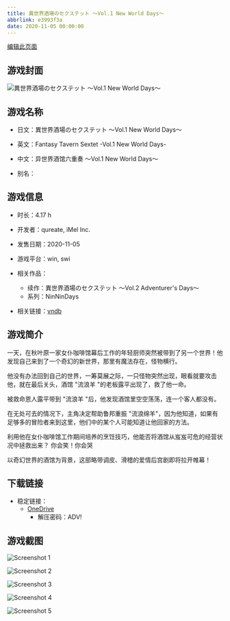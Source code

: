 ```yaml
---
title: 異世界酒場のセクステット ～Vol.1 New World Days～
abbrlink: e3993f3a
date: 2020-11-05 00:00:00
---
```

[编辑此页面](https://github.com/ACG-3/ADV3-source/blob/main/source/_posts/games/%E7%95%B0%E4%B8%96%E7%95%8C%E9%85%92%E5%A0%B4%E3%81%AE%E3%82%BB%E3%82%AF%E3%82%B9%E3%83%86%E3%83%83%E3%83%88%20%EF%BD%9EVol.1%20New%20World%20Days%EF%BD%9E.md)

## 游戏封面

![異世界酒場のセクステット ～Vol.1 New World Days～](https://pan.timero.xyz/onedrive/img_lib_001/%E7%95%B0%E4%B8%96%E7%95%8C%E9%85%92%E5%A0%B4%E3%81%AE%E3%82%BB%E3%82%AF%E3%82%B9%E3%83%86%E3%83%83%E3%83%88%20%EF%BD%9EVol.1%20New%20World%20Days%EF%BD%9E_cover.avif)


## 游戏名称

- 日文：異世界酒場のセクステット ～Vol.1 New World Days～
- 英文：Fantasy Tavern Sextet -Vol.1 New World Days-
- 中文：异世界酒馆六重奏 ～Vol.1 New World Days～

- 别名：


## 游戏信息

- 时长：4.17 h
- 开发者：qureate, iMel Inc.
- 发售日期：2020-11-05
- 游戏平台：win, swi
- 相关作品：
   - 续作：異世界酒場のセクステット ～Vol.2 Adventurer's Days～
   - 系列：NinNinDays

- 相关链接：[vndb](https://vndb.org/v29482)


## 游戏简介

一天，在秋叶原一家女仆咖啡馆幕后工作的年轻厨师突然被带到了另一个世界！他发现自己来到了一个奇幻的新世界，那里有魔法存在，怪物横行。

他没有办法回到自己的世界，一筹莫展之际，一只怪物突然出现，眼看就要攻击他，就在最后关头，酒馆 "流浪羊 "的老板露平出现了，救了他一命。

被救命恩人露平带到 "流浪羊 "后，他发现酒馆里空空荡荡，连一个客人都没有。

在无处可去的情况下，主角决定帮助鲁邦重振 "流浪绵羊"，因为他知道，如果有足够多的冒险者来到这里，他们中的某个人可能知道让他回家的方法。

利用他在女仆咖啡馆工作期间培养的烹饪技巧，他能否将酒馆从岌岌可危的经营状况中拯救出来？
你会笑！你会哭

以奇幻世界的酒馆为背景，这部略带调皮、滑稽的爱情后宫剧即将拉开帷幕！




## 下载链接

- 稳定链接：
    - [OneDrive](https://pan.timero.xyz/onedrive/adv_lib_001/%E7%95%B0%E4%B8%96%E7%95%8C%E9%85%92%E5%A0%B4%E3%81%AE%E3%82%BB%E3%82%AF%E3%82%B9%E3%83%86%E3%83%83%E3%83%88%20%EF%BD%9EVol.1%20New%20World%20Days%EF%BD%9E)
        - 解压密码：ADV!



## 游戏截图


![Screenshot 1](https://pan.timero.xyz/onedrive/img_lib_001/%E7%95%B0%E4%B8%96%E7%95%8C%E9%85%92%E5%A0%B4%E3%81%AE%E3%82%BB%E3%82%AF%E3%82%B9%E3%83%86%E3%83%83%E3%83%88%20%EF%BD%9EVol.1%20New%20World%20Days%EF%BD%9E_Screenshot_1.avif)

![Screenshot 2](https://pan.timero.xyz/onedrive/img_lib_001/%E7%95%B0%E4%B8%96%E7%95%8C%E9%85%92%E5%A0%B4%E3%81%AE%E3%82%BB%E3%82%AF%E3%82%B9%E3%83%86%E3%83%83%E3%83%88%20%EF%BD%9EVol.1%20New%20World%20Days%EF%BD%9E_Screenshot_2.avif)

![Screenshot 3](https://pan.timero.xyz/onedrive/img_lib_001/%E7%95%B0%E4%B8%96%E7%95%8C%E9%85%92%E5%A0%B4%E3%81%AE%E3%82%BB%E3%82%AF%E3%82%B9%E3%83%86%E3%83%83%E3%83%88%20%EF%BD%9EVol.1%20New%20World%20Days%EF%BD%9E_Screenshot_3.avif)

![Screenshot 4](https://pan.timero.xyz/onedrive/img_lib_001/%E7%95%B0%E4%B8%96%E7%95%8C%E9%85%92%E5%A0%B4%E3%81%AE%E3%82%BB%E3%82%AF%E3%82%B9%E3%83%86%E3%83%83%E3%83%88%20%EF%BD%9EVol.1%20New%20World%20Days%EF%BD%9E_Screenshot_4.avif)

![Screenshot 5](https://pan.timero.xyz/onedrive/img_lib_001/%E7%95%B0%E4%B8%96%E7%95%8C%E9%85%92%E5%A0%B4%E3%81%AE%E3%82%BB%E3%82%AF%E3%82%B9%E3%83%86%E3%83%83%E3%83%88%20%EF%BD%9EVol.1%20New%20World%20Days%EF%BD%9E_Screenshot_5.avif)

